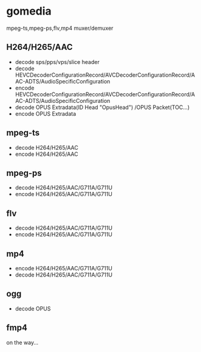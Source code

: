 # gomedia
 mpeg-ts,mpeg-ps,flv,mp4 muxer/demuxer
 
## H264/H265/AAC
  - decode sps/pps/vps/slice header
  - decode HEVCDecoderConfigurationRecord/AVCDecoderConfigurationRecord/AAC-ADTS/AudioSpecificConfiguration
  - encode HEVCDecoderConfigurationRecord/AVCDecoderConfigurationRecord/AAC-ADTS/AudioSpecificConfiguration
  - decode OPUS Extradata(ID Head "OpusHead") /OPUS Packet(TOC...)
  - encode OPUS Extradata
## mpeg-ts
  - decode H264/H265/AAC
  - encode H264/H265/AAC
## mpeg-ps
  - decode H264/H265/AAC/G711A/G711U
  - encode H264/H265/AAC/G711A/G711U
## flv
  - decode H264/H265/AAC/G711A/G711U
  - encode H264/H265/AAC/G711A/G711U
  
## mp4
  - encode H264/H265/AAC/G711A/G711U
  - decode H264/H265/AAC/G711A/G711U

## ogg
  - decode OPUS

## fmp4
  on the way...





  
